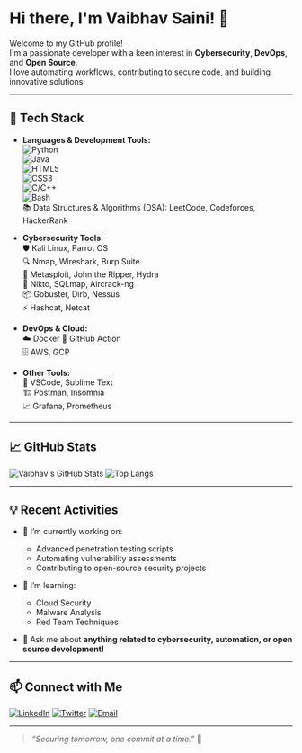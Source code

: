 # Hi there, I'm Vaibhav Saini! 👋

Welcome to my GitHub profile!  
I'm a passionate developer with a keen interest in **Cybersecurity**, **DevOps**, and **Open Source**.  
I love automating workflows, contributing to secure code, and building innovative solutions.

---

## 🚀 Tech Stack

- **Languages & Development Tools:**  
  ![Python](https://img.shields.io/badge/python-3776AB?style=flat-square&logo=python&logoColor=white)  
  ![Java](https://img.shields.io/badge/java-007396?style=flat-square&logo=java&logoColor=white)  
  ![HTML5](https://img.shields.io/badge/html5-E34F26?style=flat-square&logo=html5&logoColor=white)  
  ![CSS3](https://img.shields.io/badge/css3-1572B6?style=flat-square&logo=css3&logoColor=white)  
  ![C/C++](https://img.shields.io/badge/c++-00599C?style=flat-square&logo=c%2B%2B&logoColor=white)  
  ![Bash](https://img.shields.io/badge/bash-4EAA25?style=flat-square&logo=gnubash&logoColor=white)  
  📚 Data Structures & Algorithms (DSA): LeetCode, Codeforces, HackerRank

- **Cybersecurity Tools:**  
  🛡️ Kali Linux, Parrot OS  
  🔍 Nmap, Wireshark, Burp Suite  
  🐍 Metasploit, John the Ripper, Hydra  
  🔐 Nikto, SQLmap, Aircrack-ng  
  📦 Gobuster, Dirb, Nessus  
  ⚡️ Hashcat, Netcat

- **DevOps & Cloud:**  
  ☁️ Docker
  🚀 GitHub Action  
  🗄️ AWS, GCP

- **Other Tools:**  
  📝 VSCode, Sublime Text  
  🏗️ Postman, Insomnia  
  📈 Grafana, Prometheus

---

## 📈 GitHub Stats

![Vaibhav's GitHub Stats](https://github-readme-stats.vercel.app/api?username=VaibhavSaini24&show_icons=true&theme=radical)
![Top Langs](https://github-readme-stats.vercel.app/api/top-langs/?username=VaibhavSaini24&layout=compact&theme=radical)

---

## 💡 Recent Activities

- 🔭 I’m currently working on:  
  - Advanced penetration testing scripts  
  - Automating vulnerability assessments  
  - Contributing to open-source security projects

- 🌱 I’m learning:  
  - Cloud Security  
  - Malware Analysis  
  - Red Team Techniques

- 💬 Ask me about **anything related to cybersecurity, automation, or open source development!**

---

## 📫 Connect with Me

[![LinkedIn](https://img.shields.io/badge/linkedin-blue?logo=linkedin&logoColor=white)](https://www.linkedin.com/in/vaibhav-saini-1b4279201/)
[![Twitter](https://img.shields.io/badge/twitter-1DA1F2?logo=twitter&logoColor=white)](https://twitter.com/Vaibhavsaini24)
[![Email](https://img.shields.io/badge/email-EA4335?logo=gmail&logoColor=white)](mailto:vaibhavsaini70880@gmail.com)

---

> *“Securing tomorrow, one commit at a time.”* 🚀

```
